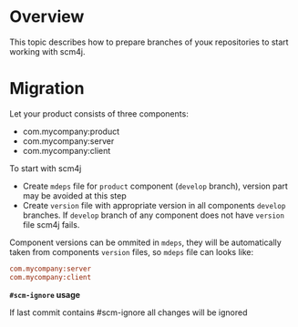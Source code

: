 # Overview

This topic describes how to prepare branches of youк repositories  to start working with scm4j.

# Migration

Let your product consists of three components:

- com.mycompany:product
- com.mycompany:server
- com.mycompany:client

To start with scm4j

- Create `mdeps` file for `product` component (`develop` branch), version part may be avoided at this step
- Create `version` file with appropriate version in all components `develop` branches. If `develop` branch of any component does not have `version` file scm4j fails.

Component versions can be ommited in `mdeps`, they will be automatically taken from components `version` files, so `mdeps` file can looks like:
```ini
com.mycompany:server
com.mycompany:client
```

**`#scm-ignore` usage**

If last commit contains #scm-ignore all changes will be ignored


